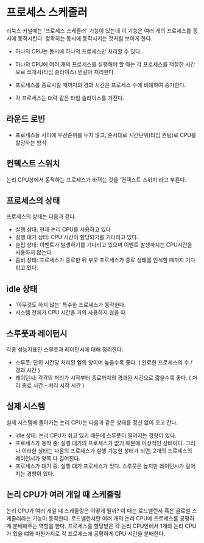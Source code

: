 # 프로세스 스케줄러

리눅스 커널에는 '프로세스 스케줄러' 기능이 있는데 이 기능은 여러 개의 프로세스를 동시에 동작시킨다. 정확히는 동시에 동작시키는 것처럼 보이게 한다.

- 하나의 CPU는 동시에 하나의 프로세스만 처리할 수 있다.
- 하나의 CPU에 여러 개의 프로세스를 실행해야 할 때는 각 프로세스를 적절한 시간으로 쪼개서(타임 슬라이스) 번갈아 처리한다.

- 프로세스를 종료시킬 때까지의 경과 시간은 프로세스 수에 비례하여 증가한다.
- 각 프로세스는 대략 같은 타임 슬라이스를 가진다.


## 라운드 로빈
- 프로세스들 사이에 우선순위를 두지 않고, 순서대로 시간단위(타임 퀀텀)로 CPU를 할당하는 방식

## 컨텍스트 스위치

논리 CPU상에서 동작하는 프로세스가 바뀌는 것을 '컨텍스트 스위치'라고 부른다.

## 프로세스의 상태

프로세스의 상태는 다음과 같다.
- 실행 상태: 현재 논리 CPU를 사용하고 있다
- 실행 대기 상태: CPU 시간이 할당되기를 기다리고 있다.
- 슬립 상태: 이벤트가 발생하기를 기다리고 있으며 이벤트 발생까지는 CPU시간을 사용하지 않는다.
- 좀비 상태: 프로세스가 종료한 뒤 부모 프로세스가 종료 상태를 인식할 때까지 기다리고 있다.
  
## idle 상태

- '아무것도 하지 않는' 특수한 프로세스가 동작한다.
- 시스템 전체가 CPU 시간을 거의 사용하지 않을 때

## 스루풋과 레이턴시

각종 성능지표인 스루풋과 레이턴시에 대해 정리한다.

- 스루풋: 단위 시간당 처리된 일의 양이며 높을수록 좋다. 
  ( 완료한 프로세스의 수 / 경과 시간 )
- 레이턴시: 각각의 처리가 시작부터 종료까지의 경과된 시간으로 짧을수록 좋다. 
  ( 처리 종료 시간 - 처리 시작 시간 )
  
## 실제 시스템

실제 시스템에 돌아가는 논리 CPU는 다음과 같은 상태를 정신 없이 오고 간다.

- idle 상태: 논리 CPU가 쉬고 있기 때문에 스루풋이 떨어지는 경향이 있다.
- 프로세스가 동작 중: 실행 대기의 프로세스가 없기 때문에 이상적인 상태이다. 그러나 이러한 상태는 다음의 프로세스가 실행 가능한 상태가 되면, 2개의 프로세스의 레이턴시가 양쪽 다 길어진다.
- 프로세스가 대기 중: 실행 대기 프로세스가 있다. 스루풋은 높지만 레이턴시가 길어지는 경향이 있다.

## 논리 CPU가 여러 개일 때 스케줄링

논리 CPU가 여러 개일 때 스케줄링은 어떻게 될까? 이 때는 로드밸런서 혹은 글로벌 스케줄러라는 기능이 동작한다. 로드밸런서란 여러 개의 논리 CPU에 프로세스를 공평하게 분배해주는 역할을 한다.
프로세스를 할당받은 각 논리 CPU안에서 1개의 논리 CPU가 있을 떄와 마찬가지로 각 프로세스에 공평하게 CPU 시간을 분배한다.